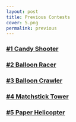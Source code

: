 ```yaml
---
layout: post
title: Previous Contests
cover: 5.png
permalink: previous
---
```


### [#1 Candy Shooter](http://www.engigames.com/contest1)

### [#2 Balloon Racer](http://www.engigames.com/contest2)

### [#3 Balloon Crawler](http://www.engigames.com/contest3)

### [#4 Matchstick Tower](http://www.engigames.com/contest4)

### [#5 Paper Helicopter](http://www.engigames.com/contest5)

